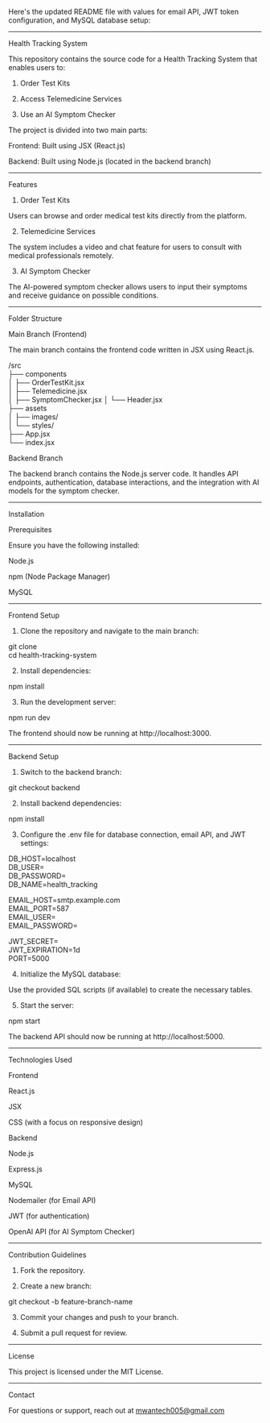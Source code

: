 Here's the updated README file with values for email API, JWT token configuration, and MySQL database setup:


---

Health Tracking System

This repository contains the source code for a Health Tracking System that enables users to:

1. Order Test Kits


2. Access Telemedicine Services


3. Use an AI Symptom Checker



The project is divided into two main parts:

Frontend: Built using JSX (React.js)

Backend: Built using Node.js (located in the backend branch)



---

Features

1. Order Test Kits

Users can browse and order medical test kits directly from the platform.

2. Telemedicine Services

The system includes a video and chat feature for users to consult with medical professionals remotely.

3. AI Symptom Checker

The AI-powered symptom checker allows users to input their symptoms and receive guidance on possible conditions.


---

Folder Structure

Main Branch (Frontend)

The main branch contains the frontend code written in JSX using React.js.

/src  
  ├── components  
  │   ├── OrderTestKit.jsx  
  │   ├── Telemedicine.jsx  
  │   ├── SymptomChecker.jsx 
  │   └── Header.jsx  
  ├── assets  
  │   ├── images/  
  │   └── styles/  
  ├── App.jsx  
  └── index.jsx

Backend Branch

The backend branch contains the Node.js server code. It handles API endpoints, authentication, database interactions, and the integration with AI models for the symptom checker.


---

Installation

Prerequisites

Ensure you have the following installed:

Node.js

npm (Node Package Manager)

MySQL



---

Frontend Setup

1. Clone the repository and navigate to the main branch:

git clone <repository-url>  
cd health-tracking-system


2. Install dependencies:

npm install


3. Run the development server:

npm run dev



The frontend should now be running at http://localhost:3000.


---

Backend Setup

1. Switch to the backend branch:

git checkout backend


2. Install backend dependencies:

npm install


3. Configure the .env file for database connection, email API, and JWT settings:

DB_HOST=localhost  
DB_USER=<your-mysql-username>  
DB_PASSWORD=<your-mysql-password>  
DB_NAME=health_tracking  

EMAIL_HOST=smtp.example.com  
EMAIL_PORT=587  
EMAIL_USER=<your-email-address>  
EMAIL_PASSWORD=<your-email-password>  

JWT_SECRET=<your-secret-key>  
JWT_EXPIRATION=1d  
PORT=5000


4. Initialize the MySQL database:

Use the provided SQL scripts (if available) to create the necessary tables.



5. Start the server:

npm start



The backend API should now be running at http://localhost:5000.


---

Technologies Used

Frontend

React.js

JSX

CSS (with a focus on responsive design)


Backend

Node.js

Express.js

MySQL

Nodemailer (for Email API)

JWT (for authentication)

OpenAI API (for AI Symptom Checker)



---

Contribution Guidelines

1. Fork the repository.


2. Create a new branch:

git checkout -b feature-branch-name


3. Commit your changes and push to your branch.


4. Submit a pull request for review.




---

License

This project is licensed under the MIT License.


---

Contact

For questions or support, reach out at mwantech005@gmail.com

